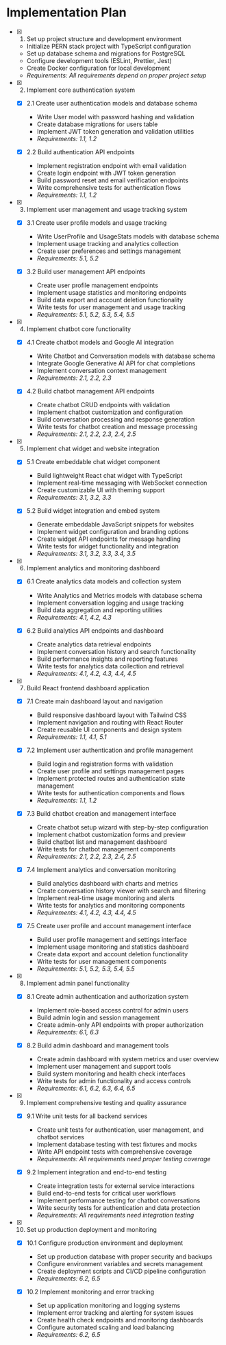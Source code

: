 # Implementation Plan

- [x] 1. Set up project structure and development environment










  - Initialize PERN stack project with TypeScript configuration
  - Set up database schema and migrations for PostgreSQL
  - Configure development tools (ESLint, Prettier, Jest)
  - Create Docker configuration for local development
  - _Requirements: All requirements depend on proper project setup_

- [x] 2. Implement core authentication system





  - [x] 2.1 Create user authentication models and database schema



    - Write User model with password hashing and validation
    - Create database migrations for users table
    - Implement JWT token generation and validation utilities
    - _Requirements: 1.1, 1.2_
  
  - [x] 2.2 Build authentication API endpoints


    - Implement registration endpoint with email validation
    - Create login endpoint with JWT token generation
    - Build password reset and email verification endpoints
    - Write comprehensive tests for authentication flows
    - _Requirements: 1.1, 1.2_

- [x] 3. Implement user management and usage tracking system





  - [x] 3.1 Create user profile models and usage tracking


    - Write UserProfile and UsageStats models with database schema
    - Implement usage tracking and analytics collection
    - Create user preferences and settings management
    - _Requirements: 5.1, 5.2_
  
  - [x] 3.2 Build user management API endpoints


    - Create user profile management endpoints
    - Implement usage statistics and monitoring endpoints
    - Build data export and account deletion functionality
    - Write tests for user management and usage tracking
    - _Requirements: 5.1, 5.2, 5.3, 5.4, 5.5_

- [x] 4. Implement chatbot core functionality






  - [x] 4.1 Create chatbot models and Google AI integration



    - Write Chatbot and Conversation models with database schema
    - Integrate Google Generative AI API for chat completions
    - Implement conversation context management
    - _Requirements: 2.1, 2.2, 2.3_
  
  - [x] 4.2 Build chatbot management API endpoints


    - Create chatbot CRUD endpoints with validation
    - Implement chatbot customization and configuration
    - Build conversation processing and response generation
    - Write tests for chatbot creation and message processing
    - _Requirements: 2.1, 2.2, 2.3, 2.4, 2.5_

- [x] 5. Implement chat widget and website integration





  - [x] 5.1 Create embeddable chat widget component


    - Build lightweight React chat widget with TypeScript
    - Implement real-time messaging with WebSocket connection
    - Create customizable UI with theming support
    - _Requirements: 3.1, 3.2, 3.3_
  
  - [x] 5.2 Build widget integration and embed system


    - Generate embeddable JavaScript snippets for websites
    - Implement widget configuration and branding options
    - Create widget API endpoints for message handling
    - Write tests for widget functionality and integration
    - _Requirements: 3.1, 3.2, 3.3, 3.4, 3.5_

- [x] 6. Implement analytics and monitoring dashboard







  - [x] 6.1 Create analytics data models and collection system



    - Write Analytics and Metrics models with database schema
    - Implement conversation logging and usage tracking
    - Build data aggregation and reporting utilities
    - _Requirements: 4.1, 4.2, 4.3_
  
  - [x] 6.2 Build analytics API endpoints and dashboard


    - Create analytics data retrieval endpoints
    - Implement conversation history and search functionality
    - Build performance insights and reporting features
    - Write tests for analytics data collection and retrieval
    - _Requirements: 4.1, 4.2, 4.3, 4.4, 4.5_

- [x] 7. Build React frontend dashboard application













  - [x] 7.1 Create main dashboard layout and navigation



    - Build responsive dashboard layout with Tailwind CSS
    - Implement navigation and routing with React Router
    - Create reusable UI components and design system
    - _Requirements: 1.1, 4.1, 5.1_
  
  - [x] 7.2 Implement user authentication and profile management





    - Build login and registration forms with validation
    - Create user profile and settings management pages
    - Implement protected routes and authentication state management
    - Write tests for authentication components and flows
    - _Requirements: 1.1, 1.2_
  
  - [x] 7.3 Build chatbot creation and management interface






    - Create chatbot setup wizard with step-by-step configuration
    - Implement chatbot customization forms and preview
    - Build chatbot list and management dashboard
    - Write tests for chatbot management components
    - _Requirements: 2.1, 2.2, 2.3, 2.4, 2.5_
  
  - [x] 7.4 Implement analytics and conversation monitoring





    - Build analytics dashboard with charts and metrics
    - Create conversation history viewer with search and filtering
    - Implement real-time usage monitoring and alerts
    - Write tests for analytics and monitoring components
    - _Requirements: 4.1, 4.2, 4.3, 4.4, 4.5_
  
  - [x] 7.5 Create user profile and account management interface





    - Build user profile management and settings interface
    - Implement usage monitoring and statistics dashboard
    - Create data export and account deletion functionality
    - Write tests for user management components
    - _Requirements: 5.1, 5.2, 5.3, 5.4, 5.5_

- [x] 8. Implement admin panel functionality





  - [x] 8.1 Create admin authentication and authorization system


    - Implement role-based access control for admin users
    - Build admin login and session management
    - Create admin-only API endpoints with proper authorization
    - _Requirements: 6.1, 6.3_
  
  - [x] 8.2 Build admin dashboard and management tools


    - Create admin dashboard with system metrics and user overview
    - Implement user management and support tools
    - Build system monitoring and health check interfaces
    - Write tests for admin functionality and access controls
    - _Requirements: 6.1, 6.2, 6.3, 6.4, 6.5_

- [x] 9. Implement comprehensive testing and quality assurance















  - [x] 9.1 Write unit tests for all backend services












    - Create unit tests for authentication, user management, and chatbot services
    - Implement database testing with test fixtures and mocks
    - Write API endpoint tests with comprehensive coverage
    - _Requirements: All requirements need proper testing coverage_
  
  - [x] 9.2 Implement integration and end-to-end testing




























    - Create integration tests for external service interactions
    - Build end-to-end tests for critical user workflows
    - Implement performance testing for chatbot conversations
    - Write security tests for authentication and data protection
    - _Requirements: All requirements need integration testing_

- [x] 10. Set up production deployment and monitoring





  - [x] 10.1 Configure production environment and deployment


    - Set up production database with proper security and backups
    - Configure environment variables and secrets management
    - Create deployment scripts and CI/CD pipeline configuration
    - _Requirements: 6.2, 6.5_
  
  - [x] 10.2 Implement monitoring and error tracking


    - Set up application monitoring and logging systems
    - Implement error tracking and alerting for system issues
    - Create health check endpoints and monitoring dashboards
    - Configure automated scaling and load balancing
    - _Requirements: 6.2, 6.5_